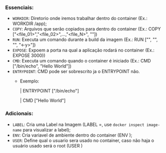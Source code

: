 ### Essenciais:
- `WORKDIR`: Diretorio onde iremos trabalhar dentro do container (Ex.: WORKDIR /app);
- `COPY`: Arquivos que serão copiados para dentro do container (Ex.: COPY ["<file_01>","<file_02>",...,"<file_N>", "<destino>"])
- `RUN`: Executa um comando durante a build da imagem (Ex.: RUN ["<sudo>", "<apt>", "<update>", "<-y>"])
- `EXPOSE`: Expoem a porta na qual a aplicação rodará no container (Ex.: EXPOSE 3000))
- `CMD`: Executa um comando quando o container é iniciado (Ex.: CMD ["/bin/echo", "Hello World"])
- `ENTRYPOINT`: CMD pode ser sobrescrito ja o ENTRYPOINT não.
  - Exemplo:

    | ENTRYPOINT ["/bin/echo"]
    
    | CMD ["Hello World"]


### Adicionais:
- `LABEL`: Cria uma Label na Imagem (LABEL <key>=<valor>, use `docker inspect image-name` para visualizar a label);
- `ENV`: Cria variavel de ambiente dentro do container (ENV <nome> <valor>);
- `USER`: Define qual o usuario sera usado no container, caso não haja o usuário usado será o root (USER <nome>)
